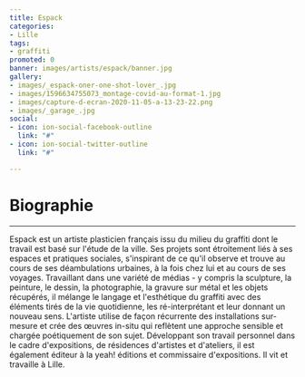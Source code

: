 ```yaml
---
title: Espack
categories:
- Lille
tags:
- graffiti
promoted: 0
banner: images/artists/espack/banner.jpg
gallery:
- images/_espack-oner-one-shot-lover_.jpg
- images/1596634755073_montage-covid-au-format-1.jpg
- images/capture-d-ecran-2020-11-05-a-13-23-22.png
- images/_garage_.jpg
social:
- icon: ion-social-facebook-outline
  link: "#"
- icon: ion-social-twitter-outline
  link: "#"

---
```

# Biographie

***

Espack est un artiste plasticien français issu du milieu du graffiti dont le travail est basé sur l'étude de la ville. Ses projets sont étroitement liés à ses espaces et pratiques sociales, s'inspirant de ce qu'il observe et trouve au cours de ses déambulations urbaines, à la fois chez lui et au cours de ses voyages. Travaillant dans une variété de médias - y compris la sculpture, la peinture, le dessin, la photographie, la gravure sur métal et les objets récupérés, il mélange le langage et l'esthétique du graffiti avec des éléments tirés de la vie quotidienne, les ré-interprétant et leur donnant un nouveau sens. L'artiste utilise de façon récurrente des installations sur-mesure et crée des œuvres in-situ qui reflètent une approche sensible et chargée poétiquement de son sujet. Développant son travail personnel dans le cadre d'expositions, de résidences d'artistes et d'ateliers, il est également éditeur à la yeah! éditions et commissaire d'expositions. Il vit et travaille à Lille.